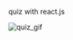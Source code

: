 quiz with react.js

![quiz_gif](https://user-images.githubusercontent.com/114576496/231283993-3fd310d3-cdac-425c-a488-c8c1cd1a76d9.gif)
